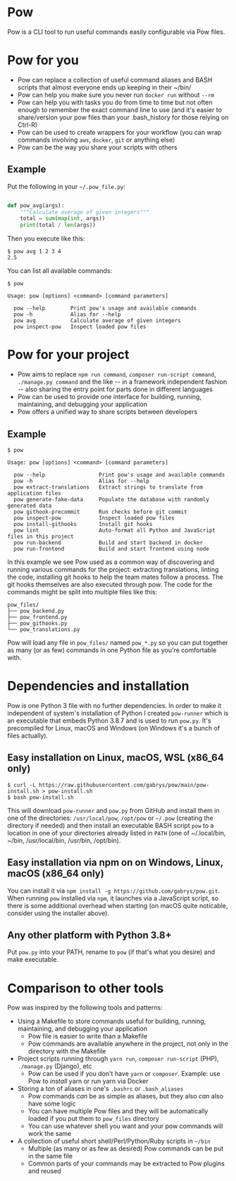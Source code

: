 # Pow

Pow is a CLI tool to run useful commands easily configurable via Pow files.

# Pow for you

* Pow can replace a collection of useful command aliases and BASH scripts that almost everyone ends up keeping in their ~/bin/
* Pow can help you make sure you never run `docker run` without `--rm`
* Pow can help you with tasks you do from time to time but not often enough to remember the exact command line to use (and it's easier to share/version your pow files than your .bash_history for those relying on Ctrl-R)
* Pow can be used to create wrappers for your workflow (you can wrap commands involving `aws`, `docker`, `git` or anything else)
* Pow can be the way you share your scripts with others

## Example

Put the following in your `~/.pow_file.py`:

```python

def pow_avg(args):
    """Calculate average of given integers"""
    total = sum(map(int, args))
    print(total / len(args))
```

Then you execute like this:

```
$ pow avg 1 2 3 4
2.5
```

You can list all available commands:

```
$ pow

Usage: pow [options] <command> [command parameters]

  pow --help        Print pow's usage and available commands
  pow -h            Alias for --help
  pow avg           Calculate average of given integers
  pow inspect-pow   Inspect loaded pow files

```

# Pow for your project

* Pow aims to replace `npm run command`, `composer run-script command`, `./manage.py command` and the like -- in a framework independent fashion -- also sharing the entry point for parts done in different languages
* Pow can be used to provide one interface for building, running, maintaining, and debugging your application
* Pow offers a unified way to share scripts between developers

## Example

```
$ pow

Usage: pow [options] <command> [command parameters]

  pow --help                 Print pow's usage and available commands
  pow -h                     Alias for --help
  pow extract-translations   Extract strings to translate from application files
  pow generate-fake-data     Populate the database with randomly generated data
  pow githook-precommit      Run checks before git commit
  pow inspect-pow            Inspect loaded pow files
  pow install-githooks       Install git hooks
  pow lint                   Auto-format all Python and JavaScript files in this project
  pow run-backend            Build and start backend in docker
  pow run-frontend           Build and start frontend using node

```

In this example we see Pow used as a common way of discovering and running various commands for the project: extracting translations, linting the code, installing git hooks to help the team mates follow a process. The git hooks themselves are also executed through pow. The code for the commands might be split into multiple files like this:

```
pow_files/
├── pow_backend.py
├── pow_frontend.py
├── pow_githooks.py
└── pow_translations.py
```

Pow will load any file in `pow_files/` named `pow_*.py` so you can put together as many (or as few) commands in one Python file as you're comfortable with.

# Dependencies and installation

Pow is one Python 3 file with no further dependencies. In order to make it independent of system's installation of Python I created `pow-runner` which is an executable that embeds Python 3.8.7 and is used to run `pow.py`. It's precompiled for Linux, macOS and Windows (on Windows it's a bunch of files actually).

## Easy installation on Linux, macOS, WSL (x86_64 only)

```
$ curl -L https://raw.githubusercontent.com/gabrys/pow/main/pow-install.sh > pow-install.sh
$ bash pow-install.sh
```

This will download `pow-runner` and `pow.py` from GitHub and install them in one of the directories: `/usr/local/pow`, `/opt/pow` or `~/.pow` (creating the directory if needed) and then install an executable BASH script `pow` to a location in one of your directories already listed in `PATH` (one of ~/.local/bin, ~/bin, /usr/local/bin, /usr/bin, /opt/bin).

## Easy installation via npm on on Windows, Linux, macOS (x86_64 only)

You can install it via `npm install -g https://github.com/gabrys/pow.git`. When running `pow` installed via `npm`, it launches via a JavaScript script, so there is some additional overhead when starting (on macOS quite noticable, consider using the installer above).

## Any other platform with Python 3.8+

Put `pow.py` into your PATH, rename to `pow` (if that's what you desire) and make executable. 

# Comparison to other tools

Pow was inspired by the following tools and patterns:

* Using a Makefile to store commands useful for building, running, maintaining, and debugging your application
  * Pow file is easier to write than a Makefile
  * Pow commands are available anywhere in the project, not only in the directory with the Makefile
* Project scripts running through `yarn run`, `composer run-script`  (PHP), `./manage.py` (Django), etc
  * Pow can be used if you don't have `yarn` or `composer`. Example: use Pow to *install* yarn or run yarn via Docker
* Storing a ton of aliases in one's `.bashrc` or `.bash_aliases`
  * Pow commands *can* be as simple as aliases, but they also *can* also have some logic
  * You can have multiple Pow files and they will be automatically loaded if you put them to `pow_files` directory
  * You can use whatever shell you want and your pow commands will work the same
* A collection of useful short shell/Perl/Python/Ruby scripts in `~/bin`
  * Multiple (as many or as few as desired) Pow commands can be put in the same file
  * Common parts of your commands may be extracted to Pow plugins and reused
